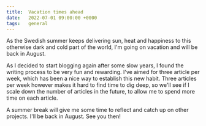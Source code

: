 ```yaml
---
title:  Vacation times ahead
date:   2022-07-01 09:00:00 +0000
tags:   general
---
```


As the Swedish summer keeps delivering sun, heat and happiness to this otherwise dark and cold part of the world, I'm going on vacation and will be back in August.

As I decided to start blogging again after some slow years, I found the writing process to be very fun and rewarding. I've aimed for three article per week, which has been a nice way to establish this new habit. Three articles per week however makes it hard to find time to dig deep, so we'll see if I scale down the number of articles in the future, to allow me to spend more time on each article.

A summer break will give me some time to reflect and catch up on other projects. I'll be back in August. See you then!